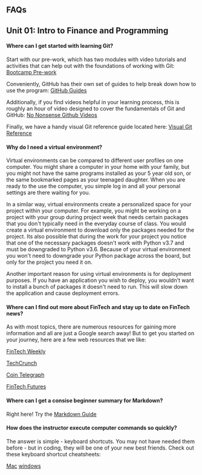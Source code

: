 ## FAQs

## Unit 01: Intro to Finance and Programming
#### Where can I get started with learning Git?
Start with our pre-work, which has two modules with video tutorials and activities that can help out with the foundations of working with Git:
[Bootcamp Pre-work](https://coding-bootcamp-fintech-prework.readthedocs-hosted.com/en/latest )

Conveniently, GitHub has their own set of guides to help break down how to use the program:
[GitHub Guides](https://guides.github.com/)

Additionally, if you find videos helpful in your learning process, this is roughly an hour of video designed to cover the fundamentals of Git and GitHub:
[No Nonsense Github Videos](https://github.com/Multishifties/No-Nonsense-Github-Project)

Finally, we have a handy visual Git reference guide located here:
[Visual Git Reference](http://marklodato.github.io/visual-git-guide/index-en.html)

#### Why do I need a virtual environment?
Virtual environments can be compared to different user profiles on one computer.  You might share a computer in your home with your family, but you might not have the same programs installed as your 5 year old son, or the same bookmarked pages as your teenaged daughter.  When you are ready to the use the computer, you simple log in and all your personal settings are there waiting for you.

In a similar way, virtual environments create a personalized space for your project within your computer.  For example, you might be working on a project with your group during project week that needs certain packages that you don't typically need in the everyday course of class.  You would create a virtual environment to download only the packages needed for the project.  Its also possible that during the work for your project you notice that one of the necessary packages doesn't work with Python v3.7 and must be downgraded to Python v3.6.  Because of your virtual environment you won't need to downgrade your Python package across the board, but only for the project you need it on.

Another important reason for using virtual environments is for deployment purposes.  If you have an application you wish to deploy, you wouldn't want to install a bunch of packages it doesn't need to run.  This will slow down the application and cause deployment errors.

#### Where can I find out more about FinTech and stay up to date on FinTech news?

As with most topics, there are numerous resources for gaining more information and all are just a Google search away!  But to get you started on your journey, here are a few web resources that we like:

[FinTech Weekly](https://www.fintechweekly.com/)

[TechCrunch](https://techcrunch.com/tag/fintech/)

[Coin Telegraph](https://cointelegraph.com/)

[FinTech Futures](https://www.fintechfutures.com/)

#### Where can I get a consise beginner summary for Markdown?

Right here! Try the [Markdown Guide](https://www.markdownguide.org/cheat-sheet/)

#### How does the instructor execute computer commands so quickly?

The answer is simple - keyboard shortcuts.  You may not have needed them before - but in coding, they will be one of your new best friends.  Check out these keyboard shortcut cheatsheets:

[Mac](placeholder)
[windows](placeholder)
